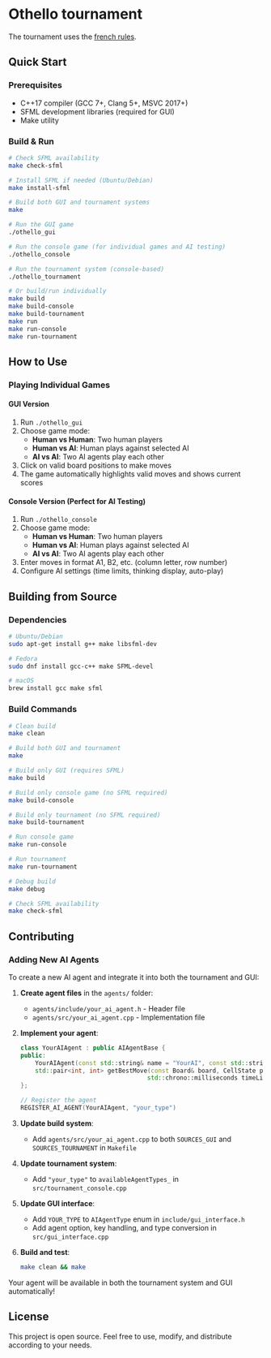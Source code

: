 # Othello tournament

The tournament uses the [french rules](https://www.ffothello.org/othello/regles-du-jeu/).

## Quick Start

### Prerequisites
- C++17 compiler (GCC 7+, Clang 5+, MSVC 2017+)
- SFML development libraries (required for GUI)
- Make utility

### Build & Run
```bash
# Check SFML availability
make check-sfml

# Install SFML if needed (Ubuntu/Debian)
make install-sfml

# Build both GUI and tournament systems
make

# Run the GUI game
./othello_gui

# Run the console game (for individual games and AI testing)
./othello_console

# Run the tournament system (console-based)
./othello_tournament

# Or build/run individually
make build
make build-console
make build-tournament
make run
make run-console
make run-tournament
```

## How to Use

### Playing Individual Games

#### GUI Version
1. Run `./othello_gui`
2. Choose game mode:
   - **Human vs Human**: Two human players
   - **Human vs AI**: Human plays against selected AI
   - **AI vs AI**: Two AI agents play each other
3. Click on valid board positions to make moves
4. The game automatically highlights valid moves and shows current scores

#### Console Version (Perfect for AI Testing)
1. Run `./othello_console`
2. Choose game mode:
   - **Human vs Human**: Two human players
   - **Human vs AI**: Human plays against selected AI
   - **AI vs AI**: Two AI agents play each other
3. Enter moves in format A1, B2, etc. (column letter, row number)
4. Configure AI settings (time limits, thinking display, auto-play)

## Building from Source

### Dependencies
```bash
# Ubuntu/Debian
sudo apt-get install g++ make libsfml-dev

# Fedora
sudo dnf install gcc-c++ make SFML-devel

# macOS
brew install gcc make sfml
```

### Build Commands
```bash
# Clean build
make clean

# Build both GUI and tournament
make

# Build only GUI (requires SFML)
make build

# Build only console game (no SFML required)
make build-console

# Build only tournament (no SFML required)
make build-tournament

# Run console game
make run-console

# Run tournament
make run-tournament

# Debug build
make debug

# Check SFML availability
make check-sfml
```

## Contributing

### Adding New AI Agents

To create a new AI agent and integrate it into both the tournament and GUI:

1. **Create agent files** in the `agents/` folder:
   - `agents/include/your_ai_agent.h` - Header file
   - `agents/src/your_ai_agent.cpp` - Implementation file

2. **Implement your agent**:
   ```cpp
   class YourAIAgent : public AIAgentBase {
   public:
       YourAIAgent(const std::string& name = "YourAI", const std::string& author = "Your Name");
       std::pair<int, int> getBestMove(const Board& board, CellState player, 
                                      std::chrono::milliseconds timeLimit) override;
   };
   
   // Register the agent
   REGISTER_AI_AGENT(YourAIAgent, "your_type")
   ```

3. **Update build system**:
   - Add `agents/src/your_ai_agent.cpp` to both `SOURCES_GUI` and `SOURCES_TOURNAMENT` in `Makefile`

4. **Update tournament system**:
   - Add `"your_type"` to `availableAgentTypes_` in `src/tournament_console.cpp`

5. **Update GUI interface**:
   - Add `YOUR_TYPE` to `AIAgentType` enum in `include/gui_interface.h`
   - Add agent option, key handling, and type conversion in `src/gui_interface.cpp`

6. **Build and test**:
   ```bash
   make clean && make
   ```

Your agent will be available in both the tournament system and GUI automatically!

## License

This project is open source. Feel free to use, modify, and distribute according to your needs.
